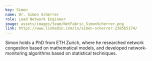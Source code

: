 ```yaml
---
key: Simon
name: Dr. Simon Scherrer
role: Lead Network Engineer
image: assets/images/team/NetFabric_SimonScherrer.png
link: https://www.linkedin.com/in/simon-scherrer-2385b5174/
---
```


Simon holds a PhD from ETH Zurich, where he researched network congestion based on mathematical models, and developed network-monitoring algorithms based on statistical techniques.
